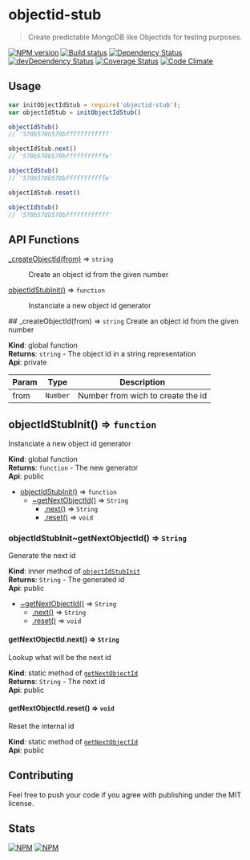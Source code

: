# objectid-stub
> Create predictable MongoDB like ObjectIds for testing purposes.

[![NPM version](https://badge.fury.io/js/objectid-stub.svg)](https://npmjs.org/package/objectid-stub) [![Build status](https://secure.travis-ci.org/nfroidure/objectid-stub.svg)](https://travis-ci.org/nfroidure/objectid-stub) [![Dependency Status](https://david-dm.org/nfroidure/objectid-stub.svg)](https://david-dm.org/nfroidure/objectid-stub) [![devDependency Status](https://david-dm.org/nfroidure/objectid-stub/dev-status.svg)](https://david-dm.org/nfroidure/objectid-stub#info=devDependencies) [![Coverage Status](https://coveralls.io/repos/nfroidure/objectid-stub/badge.svg?branch=master)](https://coveralls.io/r/nfroidure/objectid-stub?branch=master) [![Code Climate](https://codeclimate.com/github/nfroidure/objectid-stub.svg)](https://codeclimate.com/github/nfroidure/objectid-stub)

## Usage

```js
var initObjectIdStub = require('objectid-stub');
var objectIdStub = initObjectIdStub()

objectIdStub()
// '570b570b570bffffffffffff'

objectIdStub.next()
// '570b570b570bfffffffffffe'

objectIdStub()
// '570b570b570bfffffffffffe'

objectIdStub.reset()

objectIdStub()
// '570b570b570bffffffffffff'
```

## API Functions
<dl>
<dt><a href="#_createObjectId">_createObjectId(from)</a> ⇒ <code>string</code></dt>
<dd><p>Create an object id from the given number</p>
</dd>
<dt><a href="#objectIdStubInit">objectIdStubInit()</a> ⇒ <code>function</code></dt>
<dd><p>Instanciate a new object id generator</p>
</dd>
</dl>
<a name="_createObjectId"></a>
## _createObjectId(from) ⇒ <code>string</code>
Create an object id from the given number

**Kind**: global function  
**Returns**: <code>string</code> - The object id in a string representation  
**Api**: private  

| Param | Type | Description |
| --- | --- | --- |
| from | <code>Number</code> | Number from wich to create the id |

<a name="objectIdStubInit"></a>
## objectIdStubInit() ⇒ <code>function</code>
Instanciate a new object id generator

**Kind**: global function  
**Returns**: <code>function</code> - The new generator  
**Api**: public  

* [objectIdStubInit()](#objectIdStubInit) ⇒ <code>function</code>
  * [~getNextObjectId()](#objectIdStubInit..getNextObjectId) ⇒ <code>String</code>
    * [.next()](#objectIdStubInit..getNextObjectId.next) ⇒ <code>String</code>
    * [.reset()](#objectIdStubInit..getNextObjectId.reset) ⇒ <code>void</code>

<a name="objectIdStubInit..getNextObjectId"></a>
### objectIdStubInit~getNextObjectId() ⇒ <code>String</code>
Generate the next id

**Kind**: inner method of <code>[objectIdStubInit](#objectIdStubInit)</code>  
**Returns**: <code>String</code> - The generated id  
**Api**: public  

* [~getNextObjectId()](#objectIdStubInit..getNextObjectId) ⇒ <code>String</code>
  * [.next()](#objectIdStubInit..getNextObjectId.next) ⇒ <code>String</code>
  * [.reset()](#objectIdStubInit..getNextObjectId.reset) ⇒ <code>void</code>

<a name="objectIdStubInit..getNextObjectId.next"></a>
#### getNextObjectId.next() ⇒ <code>String</code>
Lookup what will be the next id

**Kind**: static method of <code>[getNextObjectId](#objectIdStubInit..getNextObjectId)</code>  
**Returns**: <code>String</code> - The next id  
**Api**: public  
<a name="objectIdStubInit..getNextObjectId.reset"></a>
#### getNextObjectId.reset() ⇒ <code>void</code>
Reset the internal id

**Kind**: static method of <code>[getNextObjectId](#objectIdStubInit..getNextObjectId)</code>  
**Api**: public

## Contributing
Feel free to push your code if you agree with publishing under the MIT license.

## Stats
[![NPM](https://nodei.co/npm/objectid-stub.png?downloads=true&stars=true)](https://nodei.co/npm/objectid-stub/)
[![NPM](https://nodei.co/npm-dl/objectid-stub.png)](https://nodei.co/npm/objectid-stub/)
